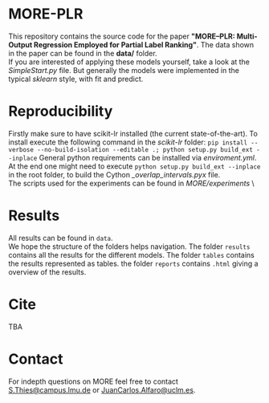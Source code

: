 # MORE-PLR
This repository contains the source code for the paper **"MORE–PLR: Multi-Output Regression
Employed for Partial Label Ranking"**.
The data shown in the paper can be found in the **data/** folder. \
If you are interested of applying these models yourself, take a look at the *SimpleStart.py* file.
But generally the models were implemented in the typical *sklearn* style, with fit and predict.

# Reproducibility
Firstly make sure to have scikit-lr installed (the current state-of-the-art).
To install execute the following command in the *scikit-lr* folder: `pip install --verbose --no-build-isolation --editable .; python setup.py build_ext --inplace`
General python requirements can be installed via *enviroment.yml*. \
At the end one might need to execute `python setup.py build_ext --inplace` in the root folder, to build the Cython *_overlap_intervals.pyx* file. \
The scripts used for the experiments can be found in *MORE/experiments* \

# Results
All results can be found in `data`.  
We hope the structure of the folders helps navigation.
The folder `results` contains all the results for the different models.
The folder `tables` contains the results represented as tables.
the folder `reports` contains `.html` giving a overview of the results.

# Cite
TBA

# Contact
For indepth questions on MORE feel free to contact S.Thies@campus.lmu.de or JuanCarlos.Alfaro@uclm.es.